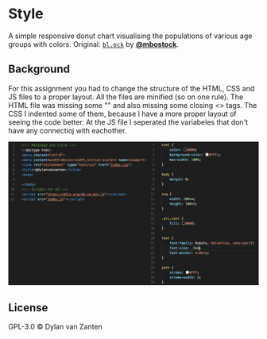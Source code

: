 # Style

A simple responsive donut chart visualising the populations of various age groups with colors. Original: [`bl.ock`][block]
by [**@mbostock**][block-author].

## Background

For this assignment you had to change the structure of the HTML, CSS and JS files to a proper layout. All the files are minified (so on one rule). The HTML file was missing some "" and also missing some closing <> tags. The CSS I indented some of them, because I have a more proper layout of seeing the code better.
At the JS file I seperated the variabeles that don't have any connectioj with eachother.

![preview][cover]

## License

GPL-3.0 © Dylan van Zanten

[block]: https://bl.ocks.org/mbostock/3887193

[block-author]: https://github.com/mbostock

[cover]: preview.png
